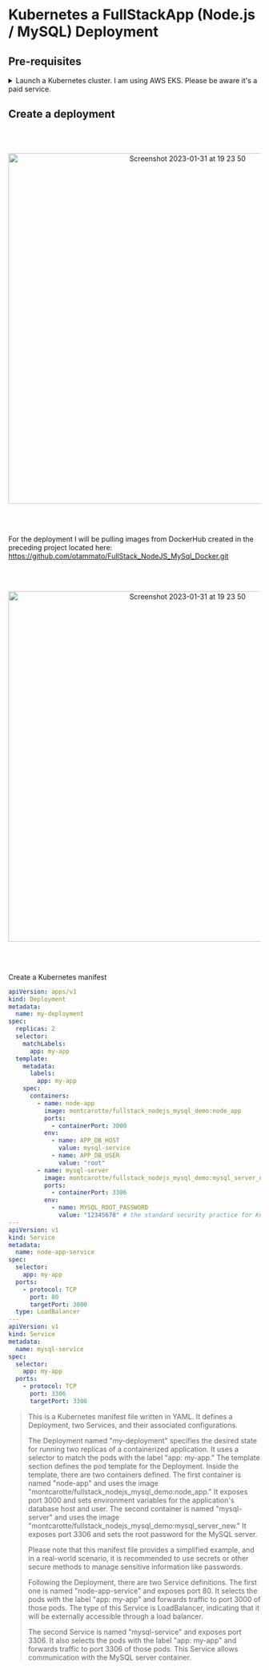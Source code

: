 # Kubernetes a FullStackApp (Node.js / MySQL) Deployment

## Pre-requisites

<details markdown=1><summary markdown="span">Launch a Kubernetes cluster. I am using AWS EKS. Please be aware it's a paid service.</summary>

### Launch a Kubernetes cluster on AWS EKS (use a Terraform template)

1. Clone this official hashicorp repository with terraform templates:


    ```
    git clone https://github.com/hashicorp/learn-terraform-provision-eks-cluster
    ```

> This example repository contains configuration to provision a VPC, security groups, and an EKS cluster with the following architecture:
> <img width="711" alt="Screenshot 2023-05-28 at 17 53 54" src="https://github.com/otammato/Prometheus_Grafana_Kubernetes_EKS_Monitoring/assets/104728608/9ac1f30e-7b2c-4b7c-bcca-95de95b03e04">

<br>
<br>

2. Launch the terraform templates to create infrastructure and a Kubernetes cluster on AWS EKS.

    ```
    terraform init
    terraform validate
    terraform apply
    ```

    <img width="711" alt="Screenshot 2023-05-28 at 17 53 54" src="https://github.com/otammato/Prometheus_Grafana_Kubernetes_EKS_Monitoring/assets/104728608/05c90361-fa22-4b15-8f28-0071bc700691">

<br>
<br>

> If you use AWS Cloud9 as an IDE you also have to disallow AWS Managed Temporary Credentials.
> Go to Cloud9 > Preferences > AWS Settings > AWS Managed Temporary Credentials and turn it off.
> Store your permanent AWS access credentials in the environment. Use ```aws configure``` command.
> 
> <img width="279" alt="Screenshot 2023-05-28 at 14 14 28" src="https://github.com/otammato/Prometheus_Grafana_Kubernetes_EKS_Monitoring/assets/104728608/34f3028e-3fed-4baf-b2af-b1180ea5e5b5">
> <br>
> <img width="584" alt="Screenshot 2023-05-28 at 18 30 32" src="https://github.com/otammato/Prometheus_Grafana_Kubernetes_EKS_Monitoring/assets/104728608/9e0c2e9f-1fba-4496-b28f-798ea60070f2">

<br>
<br>

### Launch and configure a master node to manage the Kubernetes cluster 

1. Launch a new EC2 instance or use the current Cloud9 instance. Here is the example of AWS CLI command to launch a t3.small EC2 instance:

    ```
    aws ec2 run-instances --image-id ami-xxxxxxxx --count 1 --instance-type t3.small --key-name MyKeyPair --security-group-ids sg-903004f8 --subnet-id subnet-6e7f829e
    ```

3. Configure it as a master node to work with a cluster named ```education-eks-hCIH6McB```:

    ```
    aws eks update-kubeconfig --name education-eks-hCIH6McB
    ```

    <img width="711" alt="Screenshot 2023-05-28 at 19 42 24" src="https://github.com/otammato/Prometheus_Grafana_Kubernetes_EKS_Monitoring/assets/104728608/1b444954-1063-4f23-90f4-dff928cdc12a">

<br>
<br>

3. Install ```kubectl```

    ```
    curl -O https://s3.us-west-2.amazonaws.com/amazon-eks/1.27.1/2023-04-19/bin/linux/amd64/kubectl
    chmod +x ./kubectl
    mkdir -p $HOME/bin && cp ./kubectl $HOME/bin/kubectl && export PATH=$HOME/bin:$PATH
    echo 'export PATH=$HOME/bin:$PATH' >> ~/.bashrc
    kubectl version --short --client
    ```
    <img width="711" alt="Screenshot 2023-05-28 at 19 47 36" src="https://github.com/otammato/Prometheus_Grafana_Kubernetes_EKS_Monitoring/assets/104728608/526e31d2-0d75-4a9a-b6d6-aad35e75c82e">

4. Make sure the master node can access the cluster ```kubectl get svc```

    <img width="491" alt="Screenshot 2023-05-28 at 19 54 05" src="https://github.com/otammato/Prometheus_Grafana_Kubernetes_EKS_Monitoring/assets/104728608/28a52c37-a26f-42fd-8a9c-f33793a482d4">

<br>
<br>

</details>

## Create a deployment

<br><br>
<p align="center" >
  <img width="700" alt="Screenshot 2023-01-31 at 19 23 50" src="https://github.com/otammato/Kubernetes_FullStackApp_Deployment_on_AWS_EKS/assets/104728608/7f4086b3-e800-4316-8009-e4f143727f6c">
</p>

<br><br>

For the deployment I will be pulling images from DockerHub created in the preceding project located here: https://github.com/otammato/FullStack_NodeJS_MySql_Docker.git


<br><br>
<p align="center" >
  <img width="700" alt="Screenshot 2023-01-31 at 19 23 50" src="https://github.com/otammato/Kubernetes_FullStackApp_Deployment_on_AWS_EKS/assets/104728608/f52cd4f8-6030-46bc-af5b-c4c5d0cca544">
</p>

<br><br>

Create a Kubernetes manifest

```yml
apiVersion: apps/v1
kind: Deployment
metadata:
  name: my-deployment
spec:
  replicas: 2
  selector:
    matchLabels:
      app: my-app
  template:
    metadata:
      labels:
        app: my-app
    spec:
      containers:
        - name: node-app
          image: montcarotte/fullstack_nodejs_mysql_demo:node_app
          ports:
            - containerPort: 3000
          env:
            - name: APP_DB_HOST
              value: mysql-service
            - name: APP_DB_USER
              value: "root"
        - name: mysql-server
          image: montcarotte/fullstack_nodejs_mysql_demo:mysql_server_new
          ports:
            - containerPort: 3306
          env:
            - name: MYSQL_ROOT_PASSWORD
              value: "12345678" # the standard security practice for Kubernetes is to manage passwords through a separate secrets.yaml file. For the simplicity and demo purposes I am not doing it here.
---
apiVersion: v1
kind: Service
metadata:
  name: node-app-service
spec:
  selector:
    app: my-app
  ports:
    - protocol: TCP
      port: 80
      targetPort: 3000
  type: LoadBalancer
---
apiVersion: v1
kind: Service
metadata:
  name: mysql-service
spec:
  selector:
    app: my-app
  ports:
    - protocol: TCP
      port: 3306
      targetPort: 3306
```

> This is a Kubernetes manifest file written in YAML. It defines a Deployment, two Services, and their associated configurations.
> 
> The Deployment named "my-deployment" specifies the desired state for running two replicas of a containerized application. It uses a selector to match the pods with the label "app: my-app." The template section defines the pod template for the Deployment. Inside the template, there are two containers defined. The first container is named "node-app" and uses the image "montcarotte/fullstack_nodejs_mysql_demo:node_app." It exposes port 3000 and sets environment variables for the application's database host and user. The second container is named "mysql-server" and uses the image "montcarotte/fullstack_nodejs_mysql_demo:mysql_server_new." It exposes port 3306 and sets the root password for the MySQL server.
>
> Please note that this manifest file provides a simplified example, and in a real-world scenario, it is recommended to use secrets or other secure methods to manage sensitive information like passwords.
> 
> Following the Deployment, there are two Service definitions. The first one is named "node-app-service" and exposes port 80. It selects the pods with the label "app: my-app" and forwards traffic to port 3000 of those pods. The type of this Service is LoadBalancer, indicating that it will be externally accessible through a load balancer.
> 
> The second Service is named "mysql-service" and exposes port 3306. It also selects the pods with the label "app: my-app" and forwards traffic to port 3306 of those pods. This Service allows communication with the MySQL server container.



